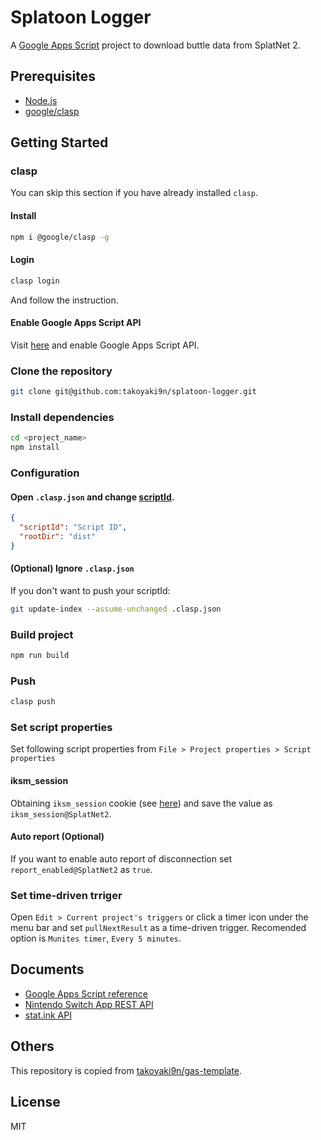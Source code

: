 # Splatoon Logger
A [Google Apps Script](https://developers.google.com/apps-script/) project to download buttle data from SplatNet 2.

## Prerequisites
- [Node.js](https://nodejs.org/)
- [google/clasp](https://github.com/google/clasp)

## Getting Started

### clasp
You can skip this section if you have already installed `clasp`.
#### Install
```sh
npm i @google/clasp -g
```
#### Login
```sh
clasp login
```
And follow the instruction.
#### Enable Google Apps Script API
Visit [here](https://script.google.com/home/usersettings) and enable Google Apps Script API.

### Clone the repository
```sh
git clone git@github.com:takoyaki9n/splatoon-logger.git
```

### Install dependencies
```sh
cd <project_name>
npm install
```

### Configuration
#### Open `.clasp.json` and change [scriptId](https://github.com/google/clasp#scriptid-required).
```json
{
  "scriptId": "Script ID",
  "rootDir": "dist"
}
```

#### (Optional) Ignore `.clasp.json`
If you don't want to push your scriptId:
```bash
git update-index --assume-unchanged .clasp.json
```

### Build project
```sh
npm run build
```

### Push
```sh
clasp push
```

### Set script properties
Set following script properties from `File > Project properties > Script properties`
#### iksm_session
Obtaining `iksm_session` cookie (see [here](https://github.com/frozenpandaman/splatnet2statink/wiki/mitmproxy-instructions)) and save the value as `iksm_session@SplatNet2`.
#### Auto report (Optional)
If you want to enable auto report of disconnection set `report_enabled@SplatNet2` as `true`.

### Set time-driven trriger
Open `Edit > Current project's triggers` or click a timer icon under the menu bar and set `pullNextResult` as a time-driven trigger.
Recomended option is `Munites timer`, `Every 5 minutes`.

## Documents
- [Google Apps Script reference](https://developers.google.com/apps-script/reference/)
- [Nintendo Switch App REST API](https://github.com/ZekeSnider/NintendoSwitchRESTAPI)
- [stat.ink API](https://github.com/fetus-hina/stat.ink/blob/master/API.md)

## Others
This repository is copied from [takoyaki9n/gas-template](https://github.com/takoyaki9n/gas-template).

## License
MIT